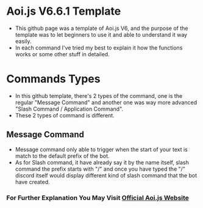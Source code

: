 # Aoi.js V6.6.1 Template
- This github page was a template of Aoi.js V6, and the purpose of the template was to let beginners to use it and able to understand it way easily.
- In each command I've tried my best to explain it how the functions works or some other stuff in detailed.

# Commands Types
- In this github template, there's 2 types of the command, one is the regular "Message Command" and another one was way more advanced "Slash Command / Application Command".
- These 2 types of command is different.
## Message Command
- Message command only able to trigger when the start of your text is match to the default prefix of the bot.
- As for Slash command, it have already say it by the name itself, slash command the prefix starts with "/" and once you have typed the "/" discord itself would display different kind of slash command that the bot have created.

### For Further Explanation You May Visit [Official Aoi.js Website](https://aoi.js.org)
